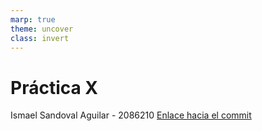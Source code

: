 ```yaml
---
marp: true
theme: uncover
class: invert
---
```


# Práctica X

Ismael Sandoval Aguilar - 2086210
[Enlace hacia el commit](https://github.com/bgr8594/Laboratorio-032-2023/commit/b956bf0d0f825ecfdf6d392d6b0c09107c163968)


